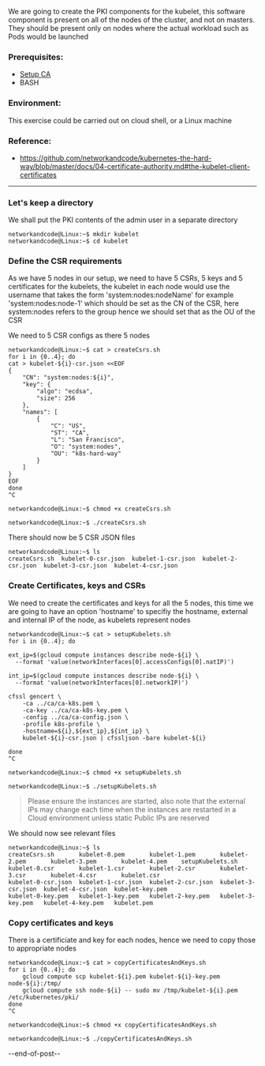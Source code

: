 We are going to create the PKI components for the kubelet, this software component is present on all of the nodes of the cluster, and not on masters. They should be present only on nodes where the actual workload such as Pods would be launched

### Prerequisites:
- [Setup CA](setupCa.md)
- BASH

### Environment:
This exercise could be carried out on cloud shell, or a Linux machine 

### Reference:
- https://github.com/networkandcode/kubernetes-the-hard-way/blob/master/docs/04-certificate-authority.md#the-kubelet-client-certificates

---

### Let's keep a directory

We shall put the PKI contents of the admin user in a separate directory
```
networkandcode@Linux:~$ mkdir kubelet
networkandcode@Linux:~$ cd kubelet
```

### Define the CSR requirements
As we have 5 nodes in our setup, we need to have 5 CSRs, 5 keys and 5 certificates for the kubelets, the kubelet in each node would use the username that takes the form 'system:nodes:nodeName' for example 'system:nodes:node-1' which should be set as the CN of the CSR, here system:nodes refers to the group hence we should set that as the OU of the CSR

We need to 5 CSR configs as there 5 nodes
```
networkandcode@Linux:~$ cat > createCsrs.sh
for i in {0..4}; do
cat > kubelet-${i}-csr.json <<EOF
{
    "CN": "system:nodes:${i}",
    "key": {
        "algo": "ecdsa",
        "size": 256
    },
    "names": [
        {
            "C": "US",
            "ST": "CA",
            "L": "San Francisco",
            "O": "system:nodes",
            "OU": "k8s-hard-way"
        }
    ]
}
EOF
done
^C

networkandcode@Linux:~$ chmod +x createCsrs.sh 

networkandcode@Linux:~$ ./createCsrs.sh 
```

There should now be 5 CSR JSON files
```
networkandcode@Linux:~$ ls
createCsrs.sh  kubelet-0-csr.json  kubelet-1-csr.json  kubelet-2-csr.json  kubelet-3-csr.json  kubelet-4-csr.json
```

### Create Certificates, keys and CSRs

We need to create the certificates and keys for all the 5 nodes, this time we are going to have an option 'hostname' to specifiy the hostname, external and internal IP of the node, as kubelets represent nodes
```
networkandcode@Linux:~$ cat > setupKubelets.sh
for i in {0..4}; do

ext_ip=$(gcloud compute instances describe node-${i} \
  --format 'value(networkInterfaces[0].accessConfigs[0].natIP)')

int_ip=$(gcloud compute instances describe node-${i} \
  --format 'value(networkInterfaces[0].networkIP)')
  
cfssl gencert \
    -ca ../ca/ca-k8s.pem \
    -ca-key ../ca/ca-k8s-key.pem \
    -config ../ca/ca-config.json \
    -profile k8s-profile \
    -hostname=${i},${ext_ip},${int_ip} \
    kubelet-${i}-csr.json | cfssljson -bare kubelet-${i}

done
^C

networkandcode@Linux:~$ chmod +x setupKubelets.sh

networkandcode@Linux:~$ ./setupKubelets.sh
```
> Please ensure the instances are started, also note that the external IPs may change each time when the instances are restarted in a Cloud environment unless static Public IPs are reserved

We should now see relevant files
```
networkandcode@Linux:~$ ls
createCsrs.sh       kubelet-0.pem       kubelet-1.pem       kubelet-2.pem       kubelet-3.pem       kubelet-4.pem    setupKubelets.sh
kubelet-0.csr       kubelet-1.csr       kubelet-2.csr       kubelet-3.csr       kubelet-4.csr       kubelet.csr
kubelet-0-csr.json  kubelet-1-csr.json  kubelet-2-csr.json  kubelet-3-csr.json  kubelet-4-csr.json  kubelet-key.pem
kubelet-0-key.pem   kubelet-1-key.pem   kubelet-2-key.pem   kubelet-3-key.pem   kubelet-4-key.pem   kubelet.pem
```

### Copy certificates and keys
There is a certificiate and key for each nodes, hence we need to copy those to appropriate nodes
```
networkandcode@Linux:~$ cat > copyCertificatesAndKeys.sh 
for i in {0..4}; do
    gcloud compute scp kubelet-${i}.pem kubelet-${i}-key.pem node-${i}:/tmp/
    gcloud compute ssh node-${i} -- sudo mv /tmp/kubelet-${i}.pem /etc/kubernetes/pki/
done
^C

networkandcode@Linux:~$ chmod +x copyCertificatesAndKeys.sh 

networkandcode@Linux:~$ ./copyCertificatesAndKeys.sh 
```
--end-of-post--
